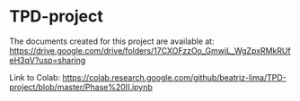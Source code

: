 # TPD-project

The documents created for this project are available at:
https://drive.google.com/drive/folders/17CXOFzzOo_GmwiL_WgZpxRMkRUfeH3qV?usp=sharing

Link to Colab:
https://colab.research.google.com/github/beatriz-lima/TPD-project/blob/master/Phase%20II.ipynb
